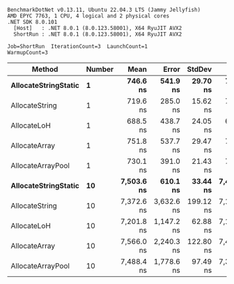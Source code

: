 ```

BenchmarkDotNet v0.13.11, Ubuntu 22.04.3 LTS (Jammy Jellyfish)
AMD EPYC 7763, 1 CPU, 4 logical and 2 physical cores
.NET SDK 8.0.101
  [Host]   : .NET 8.0.1 (8.0.123.58001), X64 RyuJIT AVX2
  ShortRun : .NET 8.0.1 (8.0.123.58001), X64 RyuJIT AVX2

Job=ShortRun  IterationCount=3  LaunchCount=1  
WarmupCount=3  

```
| Method               | Number | Mean       | Error      | StdDev    | Min        | Max        | Gen0   | Gen1   | Allocated |
|--------------------- |------- |-----------:|-----------:|----------:|-----------:|-----------:|-------:|-------:|----------:|
| **AllocateStringStatic** | **1**      |   **746.6 ns** |   **541.9 ns** |  **29.70 ns** |   **713.7 ns** |   **771.5 ns** | **0.0124** | **0.0114** |   **1.02 KB** |
| AllocateString       | 1      |   719.6 ns |   285.0 ns |  15.62 ns |   701.7 ns |   730.2 ns | 0.0124 | 0.0114 |   1.02 KB |
| AllocateLoH          | 1      |   688.5 ns |   438.7 ns |  24.05 ns |   667.3 ns |   714.6 ns | 0.0124 | 0.0114 |   1.02 KB |
| AllocateArray        | 1      |   751.8 ns |   537.7 ns |  29.47 ns |   720.4 ns |   778.9 ns | 0.0124 | 0.0114 |   1.02 KB |
| AllocateArrayPool    | 1      |   730.1 ns |   391.0 ns |  21.43 ns |   717.0 ns |   754.8 ns | 0.0124 | 0.0114 |   1.02 KB |
| **AllocateStringStatic** | **10**     | **7,503.6 ns** |   **610.1 ns** |  **33.44 ns** | **7,465.3 ns** | **7,527.1 ns** | **0.1221** | **0.1144** |  **10.23 KB** |
| AllocateString       | 10     | 7,372.6 ns | 3,632.6 ns | 199.12 ns | 7,151.9 ns | 7,538.7 ns | 0.1221 | 0.1144 |  10.23 KB |
| AllocateLoH          | 10     | 7,201.8 ns | 1,147.2 ns |  62.88 ns | 7,129.4 ns | 7,242.5 ns | 0.1221 | 0.1144 |  10.23 KB |
| AllocateArray        | 10     | 7,566.0 ns | 2,240.3 ns | 122.80 ns | 7,467.0 ns | 7,703.5 ns | 0.1221 | 0.1144 |  10.23 KB |
| AllocateArrayPool    | 10     | 7,488.4 ns | 1,778.6 ns |  97.49 ns | 7,383.6 ns | 7,576.4 ns | 0.1221 | 0.1144 |  10.23 KB |

